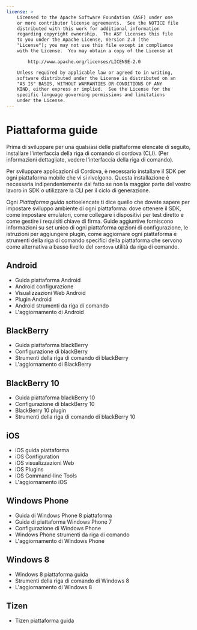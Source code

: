 ```yaml
---
license: >
    Licensed to the Apache Software Foundation (ASF) under one
    or more contributor license agreements.  See the NOTICE file
    distributed with this work for additional information
    regarding copyright ownership.  The ASF licenses this file
    to you under the Apache License, Version 2.0 (the
    "License"); you may not use this file except in compliance
    with the License.  You may obtain a copy of the License at

        http://www.apache.org/licenses/LICENSE-2.0

    Unless required by applicable law or agreed to in writing,
    software distributed under the License is distributed on an
    "AS IS" BASIS, WITHOUT WARRANTIES OR CONDITIONS OF ANY
    KIND, either express or implied.  See the License for the
    specific language governing permissions and limitations
    under the License.
---
```


# Piattaforma guide

Prima di sviluppare per una qualsiasi delle piattaforme elencate di seguito, installare l'interfaccia della riga di comando di cordova (CLI). (Per informazioni dettagliate, vedere l'interfaccia della riga di comando).

Per sviluppare applicazioni di Cordova, è necessario installare il SDK per ogni piattaforma mobile che vi si rivolgono. Questa installazione è necessaria indipendentemente dal fatto se non la maggior parte del vostro lavoro in SDK o utilizzare la CLI per il ciclo di generazione.

Ogni *Piattaforma guida* sottoelencate ti dice quello che dovete sapere per impostare sviluppo ambiente di ogni piattaforma: dove ottenere il SDK, come impostare emulatori, come collegare i dispositivi per test diretto e come gestire i requisiti chiave di firma. Guide aggiuntive forniscono informazioni su set unico di ogni piattaforma opzioni di configurazione, le istruzioni per aggiungere plugin, come aggiornare ogni piattaforma e strumenti della riga di comando specifici della piattaforma che servono come alternativa a basso livello del `cordova` utilità da riga di comando.

## Android

*   Guida piattaforma Android
*   Android configurazione
*   Visualizzazioni Web Android
*   Plugin Android
*   Android strumenti da riga di comando
*   L'aggiornamento di Android

## BlackBerry

*   Guida piattaforma blackBerry
*   Configurazione di blackBerry
*   Strumenti della riga di comando di blackBerry
*   L'aggiornamento di BlackBerry

## BlackBerry 10

*   Guida piattaforma blackBerry 10
*   Configurazione di blackBerry 10
*   BlackBerry 10 plugin
*   Strumenti della riga di comando di blackBerry 10

## iOS

*   iOS guida piattaforma
*   iOS Configuration
*   iOS visualizzazioni Web
*   iOS Plugins
*   iOS Command-line Tools
*   L'aggiornamento iOS

## Windows Phone

*   Guida di Windows Phone 8 piattaforma
*   Guida di piattaforma Windows Phone 7
*   Configurazione di Windows Phone
*   Windows Phone strumenti da riga di comando
*   L'aggiornamento di Windows Phone

## Windows 8

*   Windows 8 piattaforma guida
*   Strumenti della riga di comando di Windows 8
*   L'aggiornamento di Windows 8

## Tizen

*   Tizen piattaforma guida